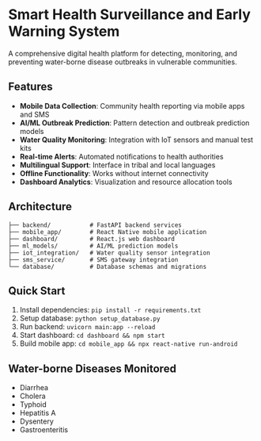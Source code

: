# Smart Health Surveillance and Early Warning System

A comprehensive digital health platform for detecting, monitoring, and preventing water-borne disease outbreaks in vulnerable communities.

## Features

- **Mobile Data Collection**: Community health reporting via mobile apps and SMS
- **AI/ML Outbreak Prediction**: Pattern detection and outbreak prediction models
- **Water Quality Monitoring**: Integration with IoT sensors and manual test kits
- **Real-time Alerts**: Automated notifications to health authorities
- **Multilingual Support**: Interface in tribal and local languages
- **Offline Functionality**: Works without internet connectivity
- **Dashboard Analytics**: Visualization and resource allocation tools

## Architecture

```
├── backend/           # FastAPI backend services
├── mobile_app/        # React Native mobile application
├── dashboard/         # React.js web dashboard
├── ml_models/         # AI/ML prediction models
├── iot_integration/   # Water quality sensor integration
├── sms_service/       # SMS gateway integration
└── database/          # Database schemas and migrations
```

## Quick Start

1. Install dependencies: `pip install -r requirements.txt`
2. Setup database: `python setup_database.py`
3. Run backend: `uvicorn main:app --reload`
4. Start dashboard: `cd dashboard && npm start`
5. Build mobile app: `cd mobile_app && npx react-native run-android`

## Water-borne Diseases Monitored

- Diarrhea
- Cholera
- Typhoid
- Hepatitis A
- Dysentery
- Gastroenteritis